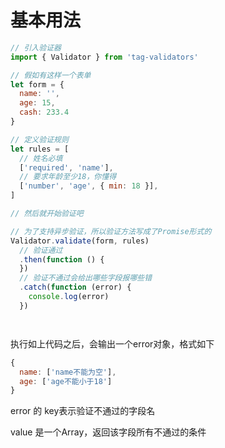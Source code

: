 # 基本用法


```js
// 引入验证器
import { Validator } from 'tag-validators'

// 假如有这样一个表单
let form = {
  name: '',
  age: 15,
  cash: 233.4
}

// 定义验证规则
let rules = [
  // 姓名必填
  ['required', 'name'],
  // 要求年龄至少18，你懂得
  ['number', 'age', { min: 18 }],
]

// 然后就开始验证吧

// 为了支持异步验证，所以验证方法写成了Promise形式的
Validator.validate(form, rules)
  // 验证通过
  .then(function () {
  })
  // 验证不通过会给出哪些字段报哪些错
  .catch(function (error) {
    console.log(error)
  })




```

执行如上代码之后，会输出一个error对象，格式如下
```js
{
  name: ['name不能为空'],
  age: ['age不能小于18']
}
```

error 的 key表示验证不通过的字段名

value 是一个Array，返回该字段所有不通过的条件